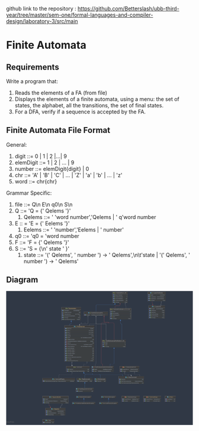 github link to the repository :
https://github.com/Betterslash/ubb-third-year/tree/master/sem-one/formal-languages-and-compiler-design/laboratory-3/src/main

<h1>Finite Automata</h1>
<h2>Requirements</h2>
Write a program that:

1. Reads the elements of a FA (from file)
2. Displays the elements of a finite automata, using a menu: the set of states, the alphabet, all the transitions, the set of final states.
3. For a DFA, verify if a sequence is accepted by the FA.

<h2>Finite Automata File Format</h2>
General:

1. digit ::= 0 | 1 | 2 |...| 9
2. elemDigit ::= 1 | 2 | ... | 9
3. number ::= elemDigit{digit} | 0
4. chr ::= 'A' | 'B' | 'C' | ... | 'Z' | 'a' | 'b' | ... | 'z'
5. word ::= chr{chr}

Grammar Specific:
1. file ::= Q\n E\n q0\n S\n 
2. Q ::= 'Q = {' Qelems '}'
    1. Qelems ::= ' 'word number','Qelems | ' q'word number
3. E :: = 'E = {' Eelems '}'
   1. Eelems ::= ' 'number','Eelems | ' number'
4. q0 ::= 'q0 = 'word number
5. F ::= 'F = {' Qelems '}'
6. S ::= 'S = {\n' state ' }'
   1. state ::= '(' Qelems', ' number ') -> ' Qelems',\n\t'state |  '(' Qelems', ' number ') -> ' Qelems'

<h2>Diagram </h2>
<img src='src/main/resources/diagram.png'>
